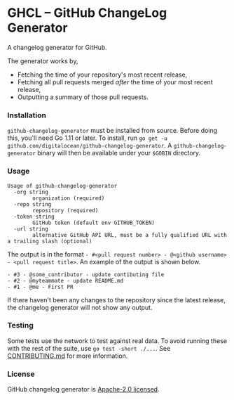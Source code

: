 # GHCL – GitHub ChangeLog Generator

A changelog generator for GitHub.

The generator works by,
  * Fetching the time of your repository's most recent release,
  * Fetching all pull requests merged _after_ the time of your most recent release,
  * Outputting a summary of those pull requests.

### Installation

`github-changelog-generator` must be installed from source. Before doing this, you'll need Go 1.11 or later. To install, run `go get -u github.com/digitalocean/github-changelog-generator`. A `github-changelog-generator` binary will then be available under your `$GOBIN` directory.

### Usage

```
Usage of github-changelog-generator
  -org string
    	organization (required)
  -repo string
    	repository (required)
  -token string
    	GitHub token (default env GITHUB_TOKEN)
  -url string
    	alternative GitHub API URL, must be a fully qualified URL with a trailing slash (optional)
```

The output is in the format `- #<pull request number> - @<github username> - <pull request title>`. An example of the output is shown below.

```
- #3 - @some_contributor - update contibuting file
- #2 - @myteammate - update README.md
- #1 - @me - First PR
```

If there haven't been any changes to the repository since the latest release, the changelog generator will not show any output.

### Testing

Some tests use the network to test against real data. To avoid running these with the rest of the suite, use `go test -short ./...`. See [CONTRIBUTING.md](./CONTRIBUTING.md) for more information.

### License

GitHub changelog generator is [Apache-2.0 licensed](./LICENSE).

